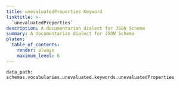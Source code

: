 ```yaml
---
title: unevaluatedProperties Keyword
linktitle: >-
  `unevaluatedProperties`
description: A documentarian dialect for JSON Schema
summary: A documentarian dialect for JSON Schema
platen:
  table_of_contents:
    render: always
    maximum_level: 6
---
```


```schematize
data_path: schemas.vocabularies.unevaluated.keywords.unevaluatedProperties
```
